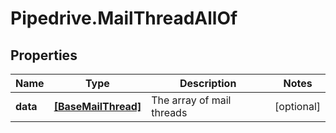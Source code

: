 # Pipedrive.MailThreadAllOf

## Properties

Name | Type | Description | Notes
------------ | ------------- | ------------- | -------------
**data** | [**[BaseMailThread]**](BaseMailThread.md) | The array of mail threads | [optional] 


